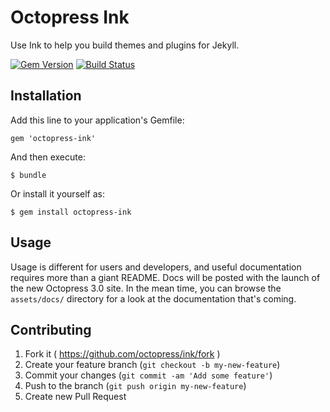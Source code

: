 # Octopress Ink

Use Ink to help you build themes and plugins for Jekyll.

[![Gem Version](https://badge.fury.io/rb/octopress-ink.png)](http://badge.fury.io/rb/octopress-ink)
[![Build Status](https://travis-ci.org/octopress/ink.png?branch=master)](https://travis-ci.org/octopress/ink)

## Installation

Add this line to your application's Gemfile:

    gem 'octopress-ink'

And then execute:

    $ bundle

Or install it yourself as:

    $ gem install octopress-ink

## Usage

Usage is different for users and developers, and useful documentation requires more than a giant README. Docs will be posted with the launch of the new Octopress 3.0 site. In the mean time, you can browse the `assets/docs/` directory for a look at the documentation that's coming.

## Contributing

1. Fork it ( https://github.com/octopress/ink/fork )
2. Create your feature branch (`git checkout -b my-new-feature`)
3. Commit your changes (`git commit -am 'Add some feature'`)
4. Push to the branch (`git push origin my-new-feature`)
5. Create new Pull Request
